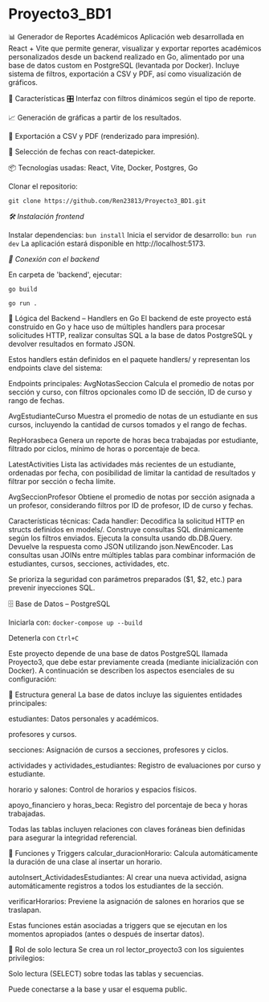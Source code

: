 # Proyecto3_BD1

📊 Generador de Reportes Académicos
Aplicación web desarrollada en React + Vite que permite generar, visualizar y exportar reportes académicos personalizados desde un backend realizado en Go, alimentado por una base de datos custom en PostgreSQL (levantada por Docker). Incluye sistema de filtros, exportación a CSV y PDF, así como visualización de gráficos.

🚀 Características
🎛️ Interfaz con filtros dinámicos según el tipo de reporte.

📈 Generación de gráficas a partir de los resultados.

🧾 Exportación a CSV y PDF (renderizado para impresión).

📅 Selección de fechas con react-datepicker.


📦 Tecnologías usadas:
React,
Vite,
Docker,
Postgres,
Go


Clonar el repositorio:

`git clone https://github.com/Ren23813/Proyecto3_BD1.git`

*🛠️ Instalación frontend*

Instalar dependencias:
`bun install`
Inicia el servidor de desarrollo:
`bun run dev`
La aplicación estará disponible en http://localhost:5173.
 
 
*📡 Conexión con el backend*

En carpeta de 'backend', ejecutar:

`go build`

`go run .`

🧠 Lógica del Backend – Handlers en Go
El backend de este proyecto está construido en Go y hace uso de múltiples handlers para procesar solicitudes HTTP, realizar consultas SQL a la base de datos PostgreSQL y devolver resultados en formato JSON.

Estos handlers están definidos en el paquete handlers/ y representan los endpoints clave del sistema:

Endpoints principales:
AvgNotasSeccion
Calcula el promedio de notas por sección y curso, con filtros opcionales como ID de sección, ID de curso y rango de fechas.

AvgEstudianteCurso
Muestra el promedio de notas de un estudiante en sus cursos, incluyendo la cantidad de cursos tomados y el rango de fechas.

RepHorasbeca
Genera un reporte de horas beca trabajadas por estudiante, filtrado por ciclos, mínimo de horas o porcentaje de beca.

LatestActivities
Lista las actividades más recientes de un estudiante, ordenadas por fecha, con posibilidad de limitar la cantidad de resultados y filtrar por sección o fecha límite.

AvgSeccionProfesor
Obtiene el promedio de notas por sección asignada a un profesor, considerando filtros por ID de profesor, ID de curso y fechas.

Características técnicas:
Cada handler:
Decodifica la solicitud HTTP en structs definidos en models/.
Construye consultas SQL dinámicamente según los filtros enviados.
Ejecuta la consulta usando db.DB.Query.
Devuelve la respuesta como JSON utilizando json.NewEncoder.
Las consultas usan JOINs entre múltiples tablas para combinar información de estudiantes, cursos, secciones, actividades, etc.

Se prioriza la seguridad con parámetros preparados ($1, $2, etc.) para prevenir inyecciones SQL.



🗄️ Base de Datos – PostgreSQL

Iniciarla con: 
`docker-compose up --build`

Detenerla con `Ctrl+C`

Este proyecto depende de una base de datos PostgreSQL llamada Proyecto3, que debe estar previamente creada (mediante inicialización con Docker). A continuación se describen los aspectos esenciales de su configuración:

🧾 Estructura general
La base de datos incluye las siguientes entidades principales:

estudiantes: Datos personales y académicos.

profesores y cursos.

secciones: Asignación de cursos a secciones, profesores y ciclos.

actividades y actividades_estudiantes: Registro de evaluaciones por curso y estudiante.

horario y salones: Control de horarios y espacios físicos.

apoyo_financiero y horas_beca: Registro del porcentaje de beca y horas trabajadas.

Todas las tablas incluyen relaciones con claves foráneas bien definidas para asegurar la integridad referencial.

🧠 Funciones y Triggers
calcular_duracionHorario: Calcula automáticamente la duración de una clase al insertar un horario.

autoInsert_ActividadesEstudiantes: Al crear una nueva actividad, asigna automáticamente registros a todos los estudiantes de la sección.

verificarHorarios: Previene la asignación de salones en horarios que se traslapan.

Estas funciones están asociadas a triggers que se ejecutan en los momentos apropiados (antes o después de insertar datos).

🔐 Rol de solo lectura
Se crea un rol lector_proyecto3 con los siguientes privilegios:

Solo lectura (SELECT) sobre todas las tablas y secuencias.

Puede conectarse a la base y usar el esquema public.